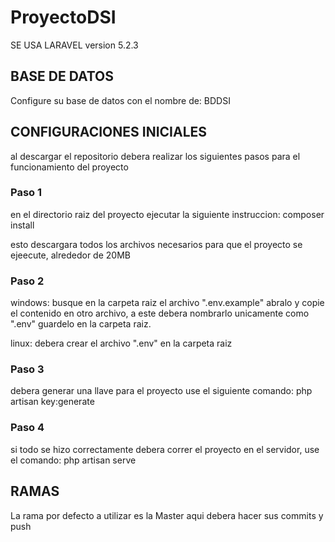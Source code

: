 # ProyectoDSI
SE USA LARAVEL version 5.2.3

## BASE DE DATOS
Configure su base de datos con el nombre de: BDDSI

## CONFIGURACIONES INICIALES

al descargar el repositorio debera realizar los siguientes pasos para el funcionamiento del proyecto

### Paso 1

en el directorio raiz del proyecto ejecutar la siguiente instruccion:  composer install

esto descargara todos los archivos necesarios para que el proyecto se ejeecute, alrededor de 20MB


### Paso 2
windows:
busque en la carpeta raiz el archivo ".env.example" abralo y copie el contenido en otro archivo, a este debera nombrarlo unicamente como ".env" guardelo en la carpeta raiz.

linux:
debera crear el archivo ".env" en la carpeta raiz

### Paso 3

debera generar una llave para el proyecto use el siguiente comando: php artisan key:generate

### Paso 4

si todo se  hizo correctamente debera correr el proyecto en el servidor, use el comando: php artisan serve

## RAMAS
 La rama por defecto a utilizar es la Master aqui debera hacer sus commits y push
